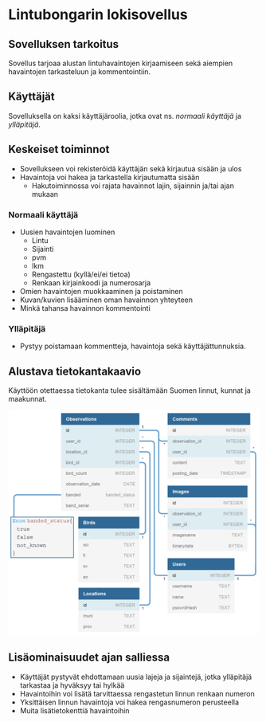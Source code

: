 # Lintubongarin lokisovellus

## Sovelluksen tarkoitus

Sovellus tarjoaa alustan lintuhavaintojen kirjaamiseen sekä aiempien havaintojen tarkasteluun ja kommentointiin.

## Käyttäjät

Sovelluksella on kaksi käyttäjäroolia, jotka ovat ns. _normaali käyttäjä_ ja _ylläpitäjä_.

## Keskeiset toiminnot

- Sovellukseen voi rekisteröidä käyttäjän sekä kirjautua sisään ja ulos
- Havaintoja voi hakea ja tarkastella kirjautumatta sisään
  - Hakutoiminnossa voi rajata havainnot lajin, sijainnin ja/tai ajan mukaan

### Normaali käyttäjä

- Uusien havaintojen luominen
  - Lintu
  - Sijainti
  - pvm
  - lkm
  - Rengastettu (kyllä/ei/ei tietoa)
  - Renkaan kirjainkoodi ja numerosarja
- Omien havaintojen muokkaaminen ja poistaminen
- Kuvan/kuvien lisääminen oman havainnon yhteyteen
- Minkä tahansa havainnon kommentointi

### Ylläpitäjä

- Pystyy poistamaan kommentteja, havaintoja sekä käyttäjättunnuksia.

## Alustava tietokantakaavio

Käyttöön otettaessa tietokanta tulee sisältämään Suomen linnut, kunnat ja maakunnat.

![dbdiagram.png](db/dbdiagram.png)

## Lisäominaisuudet ajan salliessa

- Käyttäjät pystyvät ehdottamaan uusia lajeja ja sijaintejä, jotka ylläpitäjä tarkastaa ja hyväksyy tai hylkää
- Havaintoihin voi lisätä tarvittaessa rengastetun linnun renkaan numeron
- Yksittäisen linnun havaintoja voi hakea rengasnumeron perusteella
- Muita lisätietokenttiä havaintoihin
